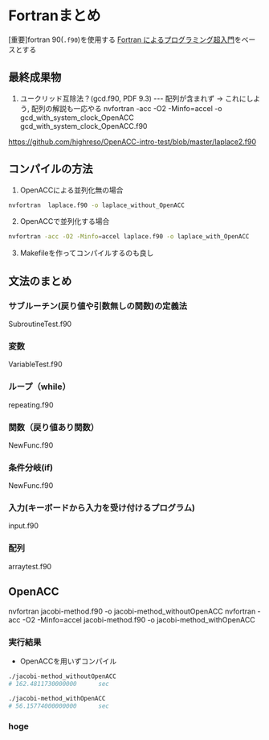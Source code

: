 # Fortranまとめ
[重要]fortran 90(`.f90`)を使用する
[Fortran によるプログラミング超入門](http://www.cc.kyoto-su.ac.jp/~tanigawa/materials/oyo/text/Intro_fortran.pdf)をベースとする

## 最終成果物
1. ユークリッド互除法？(gcd.f90, PDF 9.3) --- 配列が含まれず -> これにしよう, 配列の解説も一応やる
nvfortran -acc -O2 -Minfo=accel -o gcd_with_system_clock_OpenACC  gcd_with_system_clock_OpenACC.f90

https://github.com/highreso/OpenACC-intro-test/blob/master/laplace2.f90

## コンパイルの方法
1. OpenACCによる並列化無の場合
```bash
nvfortran  laplace.f90 -o laplace_without_OpenACC
```

2. OpenACCで並列化する場合
```bash
nvfortran -acc -O2 -Minfo=accel laplace.f90 -o laplace_with_OpenACC
```

3. Makefileを作ってコンパイルするのも良し


## 文法のまとめ
### サブルーチン(戻り値や引数無しの関数)の定義法
SubroutineTest.f90

### 変数
VariableTest.f90

### ループ（while）
repeating.f90

### 関数（戻り値あり関数）
NewFunc.f90

### 条件分岐(if)
NewFunc.f90

### 入力(キーボードから入力を受け付けるプログラム)
input.f90

### 配列
arraytest.f90

## OpenACC
nvfortran  jacobi-method.f90 -o jacobi-method_withoutOpenACC
nvfortran -acc -O2 -Minfo=accel jacobi-method.f90 -o jacobi-method_withOpenACC

### 実行結果
- OpenACCを用いずコンパイル
```bash
./jacobi-method_withoutOpenACC 
# 162.4811730000000      sec
```

```bash
./jacobi-method_withOpenACC
# 56.15774000000000      sec
```

### hoge
